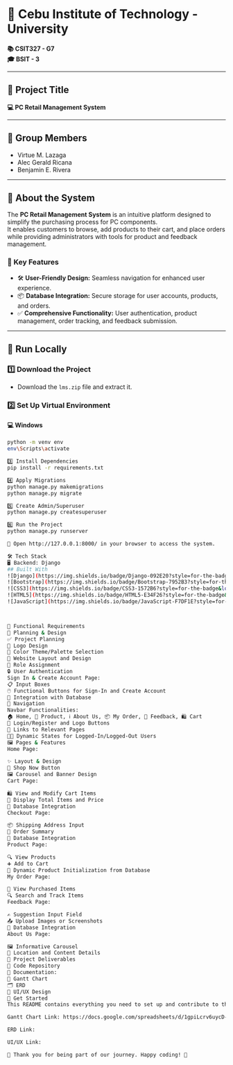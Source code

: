 # 🏫 Cebu Institute of Technology - University  
**📚 CSIT327 - G7**  
**🎓 BSIT - 3**  

---

## 📌 Project Title  
**💻 PC Retail Management System**  

---

## 👥 Group Members  
- Virtue M. Lazaga  
- Alec Gerald Ricana  
- Benjamin E. Rivera  

---

## 📖 About the System  
The **PC Retail Management System** is an intuitive platform designed to simplify the purchasing process for PC components.  
It enables customers to browse, add products to their cart, and place orders while providing administrators with tools for product and feedback management.  

### 🌟 Key Features  
- 🛠️ **User-Friendly Design:** Seamless navigation for enhanced user experience.  
- 📦 **Database Integration:** Secure storage for user accounts, products, and orders.  
- ✅ **Comprehensive Functionality:** User authentication, product management, order tracking, and feedback submission.  

---

## 🚀 Run Locally  

### 1️⃣ Download the Project  
- Download the `lms.zip` file and extract it.  

### 2️⃣ Set Up Virtual Environment  
#### 💻 Windows  
```bash
python -m venv env  
env\Scripts\activate  

3️⃣ Install Dependencies
pip install -r requirements.txt  

4️⃣ Apply Migrations
python manage.py makemigrations  
python manage.py migrate  

5️⃣ Create Admin/Superuser
python manage.py createsuperuser  

6️⃣ Run the Project
python manage.py runserver  

🔗 Open http://127.0.0.1:8000/ in your browser to access the system.

🛠️ Tech Stack
🖥️ Backend: Django
## Built With
![Django](https://img.shields.io/badge/Django-092E20?style=for-the-badge&logo=django&logoColor=white)
![Bootstrap](https://img.shields.io/badge/Bootstrap-7952B3?style=for-the-badge&logo=bootstrap&logoColor=white)
![CSS3](https://img.shields.io/badge/CSS3-1572B6?style=for-the-badge&logo=css3&logoColor=white)
![HTML5](https://img.shields.io/badge/HTML5-E34F26?style=for-the-badge&logo=html5&logoColor=white)
![JavaScript](https://img.shields.io/badge/JavaScript-F7DF1E?style=for-the-badge&logo=javascript&logoColor=black)



🎯 Functional Requirements
📝 Planning & Design
✅ Project Planning
🎨 Logo Design
🎨 Color Theme/Palette Selection
📐 Website Layout and Design
👥 Role Assignment
🔒 User Authentication
Sign In & Create Account Page:
📋 Input Boxes
🖱️ Functional Buttons for Sign-In and Create Account
💾 Integration with Database
🔗 Navigation
Navbar Functionalities:
🏠 Home, 🛒 Product, ℹ️ About Us, 📦 My Order, 📝 Feedback, 🛍️ Cart
🔑 Login/Register and Logo Buttons
🔗 Links to Relevant Pages
🧑‍💻 Dynamic States for Logged-In/Logged-Out Users
🖼️ Pages & Features
Home Page:

✨ Layout & Design
🛒 Shop Now Button
🖼️ Carousel and Banner Design
Cart Page:

🛍️ View and Modify Cart Items
🧮 Display Total Items and Price
💾 Database Integration
Checkout Page:

📦 Shipping Address Input
🧾 Order Summary
💾 Database Integration
Product Page:

🔍 View Products
➕ Add to Cart
💾 Dynamic Product Initialization from Database
My Order Page:

🛒 View Purchased Items
🔍 Search and Track Items
Feedback Page:

✍️ Suggestion Input Field
📤 Upload Images or Screenshots
💾 Database Integration
About Us Page:

🖼️ Informative Carousel
📍 Location and Content Details
📑 Project Deliverables
📂 Code Repository
📄 Documentation:
📅 Gantt Chart
🗂️ ERD
🎨 UI/UX Design
🎉 Get Started
This README contains everything you need to set up and contribute to the PC Retail Management System.

Gantt Chart Link: https://docs.google.com/spreadsheets/d/1gpiLcrv6uycD-P3OTyxp3yOcmp6wYUmEqBeeAqgX6Cc/edit?gid=0#gid=0

ERD Link:

UI/UX Link:

🤝 Thank you for being part of our journey. Happy coding! 🚀













